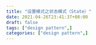```yaml
---
title: "设置模式之状态模式（State）"
date: 2021-04-26T23:41:37+08:00
draft: false
tags: ["design pattern",]
categories: ["design pattern",]
---
```


